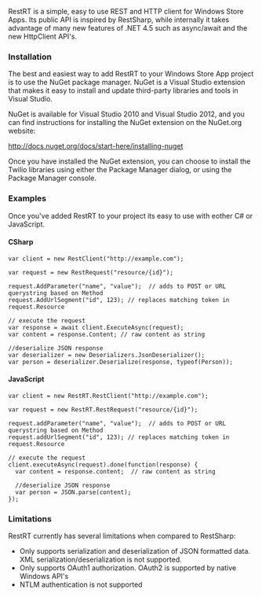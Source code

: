 RestRT is a simple, easy to use REST and HTTP client for Windows Store Apps. Its public API is inspired by RestSharp, while internally it takes advantage of many new features of .NET 4.5 such as async/await and the new HttpClient API's.

### Installation

The best and easiest way to add RestRT to your Windows Store App project is to use the NuGet package manager. NuGet is a Visual Studio extension that makes it easy to install and update third-party libraries and tools in Visual Studio.

NuGet is available for Visual Studio 2010 and Visual Studio 2012, and you can find instructions for installing the NuGet extension on the NuGet.org website:

http://docs.nuget.org/docs/start-here/installing-nuget

Once you have installed the NuGet extension, you can choose to install the Twilio libraries using either the Package Manager dialog, or using the Package Manager console.

### Examples

Once you've added RestRT to your project its easy to use with eother C# or JavaScript.

#### CSharp

```
var client = new RestClient("http://example.com");
            
var request = new RestRequest("resource/{id}");
              
request.AddParameter("name", "value");  // adds to POST or URL querystring based on Method
request.AddUrlSegment("id", 123); // replaces matching token in request.Resource

// execute the request
var response = await client.ExecuteAsync(request);
var content = response.Content; // raw content as string

//deserialize JSON response
var deserializer = new Deserializers.JsonDeserializer();
var person = deserializer.Deserialize(response, typeof(Person));
```

#### JavaScript

```
var client = new RestRT.RestClient("http://example.com");
            
var request = new RestRT.RestRequest("resource/{id}");

request.addParameter("name", "value");  // adds to POST or URL querystring based on Method
request.addUrlSegment("id", 123); // replaces matching token in request.Resource

// execute the request
client.executeAsync(request).done(function(response) {
  var content = response.content;  // raw content as string

  //deserialize JSON response
  var person = JSON.parse(content);
});
```

### Limitations

RestRT currently has several limitations when compared to RestSharp:

* Only supports serialization and deserialization of JSON formatted data. XML serialization/deserialization is not supported.
* Only supports OAuth1 authorization. OAuth2 is supported by native Windows API's
* NTLM authentication is not supported
